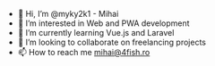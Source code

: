 - 👋 Hi, I’m @myky2k1 - Mihai
- 👀 I’m interested in Web and PWA development
- 🌱 I’m currently learning Vue.js and Laravel
- 💞️ I’m looking to collaborate on freelancing projects
- 📫 How to reach me mihai@4fish.ro 

<!---
myky2k1/myky2k1 is a ✨ special ✨ repository because its `README.md` (this file) appears on your GitHub profile.
You can click the Preview link to take a look at your changes.
--->
